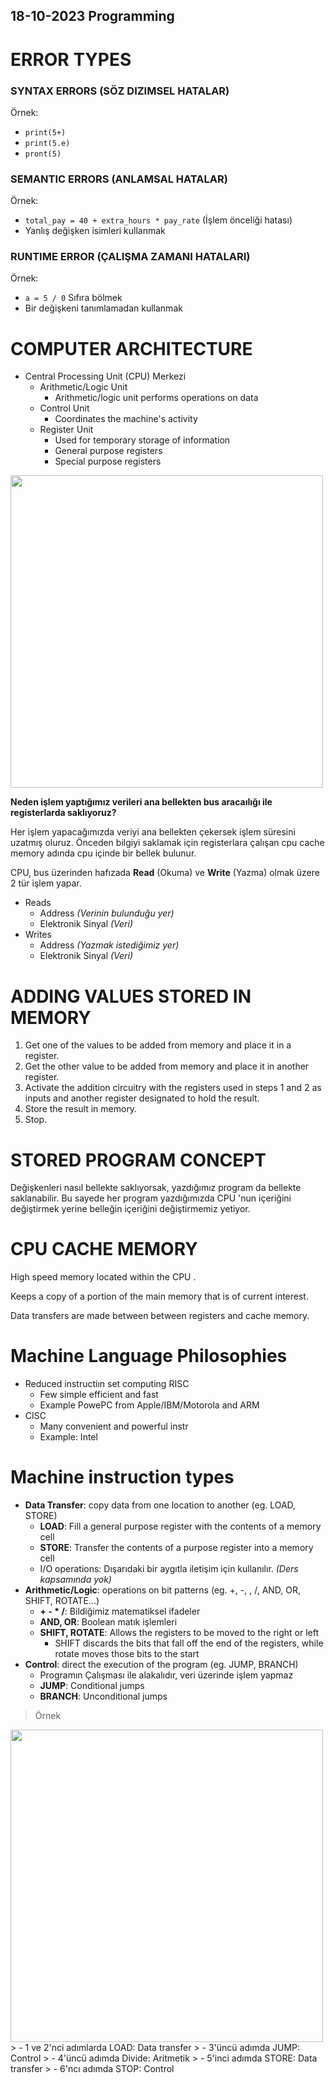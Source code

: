 
18-10-2023 Programming 
----------

# ERROR TYPES


### SYNTAX ERRORS (SÖZ DIZIMSEL HATALAR)

Örnek:
 * `print(5+)`
 * `print(5.e)`
 * `pront(5)`


### SEMANTIC ERRORS (ANLAMSAL HATALAR)

Örnek:
 * `total_pay = 40 + extra_hours * pay_rate` (İşlem önceliği hatası)
 * Yanlış değişken isimleri kullanmak


### RUNTIME ERROR (ÇALIŞMA ZAMANI HATALARI)

Örnek:
 * `a = 5 / 0` Sıfıra bölmek
 * Bir değişkeni tanımlamadan kullanmak






# COMPUTER ARCHITECTURE

 * Central Processing Unit (CPU) Merkezi
   * Arithmetic/Logic Unit
     * Arithmetic/logic unit performs operations on data
   * Control Unit
     * Coordinates the machine's activity
   * Register Unit
     * Used for temporary storage of information
     * General purpose registers
     * Special purpose registers

<img src="https://files.catbox.moe/3ypolc.png" width="500px">


**Neden işlem yaptığımız verileri ana bellekten bus aracaılığı ile registerlarda
saklıyoruz?**

Her işlem yapacağımızda veriyi ana bellekten çekersek işlem süresini uzatmış
oluruz. Önceden bilgiyi saklamak için registerlara çalışan cpu cache memory
adında cpu içinde bir bellek bulunur.



CPU, bus üzerinden hafızada **Read** (Okuma) ve **Write** (Yazma) olmak üzere 2 tür
işlem yapar.
 * Reads
   * Address *(Verinin bulunduğu yer)*
   * Elektronik Sinyal *(Veri)*
 * Writes
   * Address *(Yazmak istediğimiz yer)*
   * Elektronik Sinyal *(Veri)*






# ADDING VALUES STORED IN MEMORY

 1. Get one of the values to be added from memory and place it in a register.
 2. Get the other value to be added from memory and place it in another
    register.
 3. Activate the addition circuitry with the registers used in steps 1 and 2 as
    inputs and another register designated to hold the result.
 4. Store the result in memory.
 5. Stop.


# STORED PROGRAM CONCEPT

Değişkenleri nasıl bellekte saklıyorsak, yazdığımız program da bellekte
saklanabilir. Bu sayede her program yazdığımızda CPU 'nun içeriğini değiştirmek
yerine belleğin içeriğini değiştirmemiz yetiyor.




# CPU CACHE MEMORY

High speed memory located within the CPU .

Keeps a copy of a portion of the main memory that is of current interest.

Data transfers are made between between registers and cache memory.


# Machine Language Philosophies

- Reduced instructiın set computing RISC
  - Few simple efficient and fast
  - Example PowePC from Apple/IBM/Motorola and ARM
- CISC
  - Many convenient and powerful instr
  - Example: Intel

# Machine instruction types
- **Data Transfer**: copy data from one location to another (eg. LOAD, STORE)
  - **LOAD**: Fill a general purpose register with the contents of a memory cell
  - **STORE**: Transfer the contents of a purpose register into a memory cell
  - I/O operations: Dışarıdaki bir aygıtla iletişim için kullanılır. *(Ders kapsamında yok)*
- **Arithmetic/Logic**: operations on bit patterns (eg. +, -, , /, AND, OR, SHIFT, ROTATE...)
  - **+ - * /**: Bildiğimiz matematiksel ifadeler
  - **AND, OR**: Boolean matık işlemleri
  - **SHIFT, ROTATE**: Allows the registers to be moved to the right or left
    - SHIFT discards the bits that fall off the end of the registers, while rotate moves those bits to the start 
- **Control**: direct the execution of the program (eg. JUMP, BRANCH)
	- Programın Çalışması ile alakalıdır, veri üzerinde işlem yapmaz
	- **JUMP**: Conditional jumps
	- **BRANCH**: Unconditional jumps

> Örnek
<img src="https://files.catbox.moe/umd5q7.png" width="500px">
> - 1 ve 2'nci adımlarda LOAD: Data transfer
> - 3'üncü adımda JUMP: Control
> - 4'üncü adımda Divide: Aritmetik
> - 5'inci adımda STORE: Data transfer
> - 6'ncı adımda STOP: Control